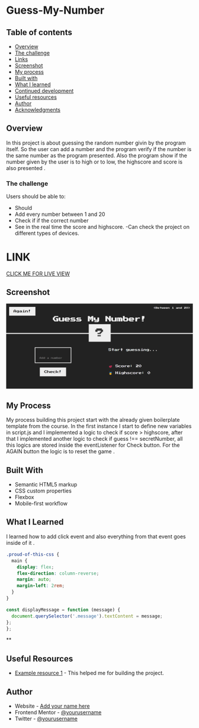 # Guess-My-Number

## Table of contents

- [Overview](#overview)
- [The challenge](#the-challenge)
- [Links](#links)
- [Screenshot](#screenshot)
- [My process](#my-process)
- [Built with](#built-with)
- [What I learned](#what-i-learned)
- [Continued development](#continued-development)
- [Useful resources](#useful-resources)
- [Author](#author)
- [Acknowledgments](#acknowledgments)

## Overview

In this project is about guessing the random number givin by the program itself. So the user can add a number and the program verify if the number is the same number as the program presented. Also the program show if the number given by the user is to high or to low, the highscore and score is also presented .

### The challenge

Users should be able to:

- Should
- Add every number between 1 and 20
- Check if if the correct number
- See in the real time the score and highscore.
  -Can check the project on different types of devices.

# LINK
[CLICK ME FOR LIVE VIEW](https://miron-silviu.github.io/Guess-My-Number/)

## Screenshot

![alt text](image-1.png)

## My Process

My process building this project start with the already given boilerplate template from the course. In the first instance I start to define new variables in script.js and I implemented a logic to check if score > highscore, after that I implemented another logic to check if guess !== secretNumber, all this logics are stored inside the eventListener for Check button. For the AGAIN button the logic is to reset the game .

## Built With

- Semantic HTML5 markup
- CSS custom properties
- Flexbox
- Mobile-first workflow

## What I Learned

I learned how to add click event and also everything from that event goes inside of it .

```css
.proud-of-this-css {
  main {
    display: flex;
    flex-direction: column-reverse;
    margin: auto;
    margin-left: 2rem;
  }
}
```

```js
const displayMessage = function (message) {
  document.querySelector('.message').textContent = message;
};
};
```

\*\*



## Useful Resources

- [Example resource 1](https://www.udemy.com/course/the-complete-javascript-course/learn/lecture/22648403#overview) - This helped me for building the project.

## Author

- Website - [Add your name here](https://www.your-site.com)
- Frontend Mentor - [@yourusername](https://www.frontendmentor.io/profile/yourusername)
- Twitter - [@yourusername](https://www.twitter.com/yourusername)

